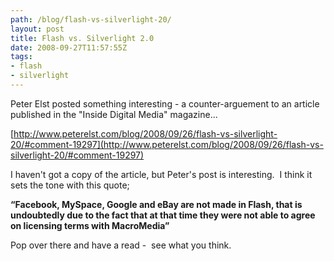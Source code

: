 ```yaml
---
path: /blog/flash-vs-silverlight-20/
layout: post
title: Flash vs. Silverlight 2.0
date: 2008-09-27T11:57:55Z
tags:
- flash
- silverlight
---
```


Peter Elst posted something interesting - a counter-arguement to an article published in the "Inside Digital Media" magazine...

[http://www.peterelst.com/blog/2008/09/26/flash-vs-silverlight-20/#comment-19297](http://www.peterelst.com/blog/2008/09/26/flash-vs-silverlight-20/#comment-19297)

I haven't got a copy of the article, but Peter's post is interesting.  I think it sets the tone with this quote;

**“Facebook, MySpace, Google and eBay are not made in Flash, that is undoubtedly due to the fact that at that time they were not able to agree on licensing terms with MacroMedia”**

Pop over there and have a read -  see what you think.